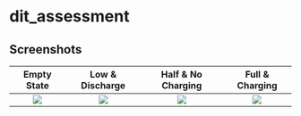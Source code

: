 # dit_assessment

## Screenshots

Empty State                |   Low & Discharge         |   Half & No Charging      |   Full & Charging
:-------------------------:|:-------------------------:|:-------------------------:|:-------------------------:
![](https://github.com/user-attachments/assets/49cfbc37-4db6-4a2d-974d-8fb48952612e)|![](https://github.com/user-attachments/assets/4d362f8b-537a-4216-9775-55f798902988)|![](https://github.com/user-attachments/assets/30860078-5162-4e5d-8670-1dfccfbd8b65)|![](https://github.com/user-attachments/assets/21bc5ba3-0175-4251-a189-68cb82e961df)
